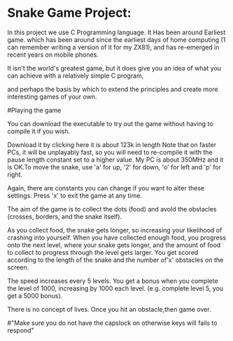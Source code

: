 # Snake Game Project:


In this project we use C Programming language.
It Has been around Earliest game.
which has been around since the earliest days of home computing (1 can remember writing a version of it for my ZX81), and has re-emerged in recent years on mobile phones.

It isn't the world's greatest game, but it does give you an idea of what you can achieve with a relatively simple C program,

and perhaps the basis by which to extend the principles and create more interesting games of your own.

#Playing the game

You can download the executable to try out the game without having to compile it if you wish.

Download it by clicking here it is about 123k in length Note that on faster PCs, it will be unplayably fast, so you will need to re-compile it with the pause length constant set to a higher value.
 My PC is about 350MHz and it is OK.To move the snake, use 'a' for up, '2' for down, 'o' for left and 'p' for right.

Again, there are constants you can change if you want to alter these settings. Press 'x' to exit the game at any time.

The aim of the game is to collect the dots (food) and avold the obstacles (crosses, borders, and the snake itself).

As you collect food, the snake gets longer, so increasing your likelihood of crashing into yourself.
When you have collected enough food, you progress onto the next level,
where your snake gets longer, and the amount of food to collect to progress through the level gets larger. 
You get scored according to the length of the snake and the number of'x' obstacles on the screen.

The speed increases every 5 levels. You get a bonus when you complete the level of 1000, increasing by 1000 each level.
(e.g. complete level 5, you get a 5000 bonus).

There is no concept of lives. Once you hit an obstacle,then game over.

#"Make sure you do not have the capslock on otherwise keys will fails to respond"
